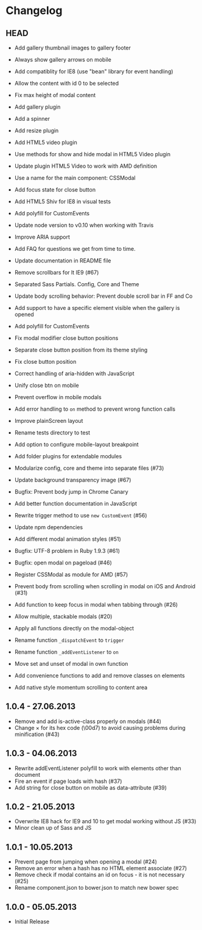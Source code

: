 # Changelog

## HEAD
* Add gallery thumbnail images to gallery footer
* Always show gallery arrows on mobile

* Add compatiblity for IE8 (use "bean" library for event handling)
* Allow the content with id 0 to be selected

* Fix max height of modal content
* Add gallery plugin
* Add a spinner
* Add resize plugin
* Add HTML5 video plugin

* Use methods for show and hide modal in HTML5 Video plugin
* Update plugin HTML5 Video to work with AMD definition

* Use a name for the main component: CSSModal
* Add focus state for close button
* Add HTML5 Shiv for IE8 in visual tests
* Add polyfill for CustomEvents
* Update node version to v0.10 when working with Travis
* Improve ARIA support
* Add FAQ for questions we get from time to time.
* Update documentation in README file
* Remove scrollbars for lt IE9 (#67)
* Separated Sass Partials. Config, Core and Theme
* Update body scrolling behavior: Prevent double scroll bar in FF and Co

* Add support to have a specific element visible when the gallery is opened
* Add polyfill for CustomEvents
* Fix modal modifier close button positions
* Separate close button position from its theme styling
* Fix close button position
* Correct handling of aria-hidden with JavaScript
* Unify close btn on mobile
* Prevent overflow in mobile modals
* Add error handling to `on` method to prevent wrong function calls
* Improve plainScreen layout
* Rename tests directory to test
* Add option to configure mobile-layout breakpoint
* Add folder plugins for extendable modules
* Modularize config, core and theme into separate files (#73)
* Update background transparency image (#67)
* Bugfix: Prevent body jump in Chrome Canary
* Add better function documentation in JavaScript
* Rewrite trigger method to use `new CustomEvent` (#56)
* Update npm dependencies
* Add different modal animation styles (#51)
* Bugfix: UTF-8 problem in Ruby 1.9.3 (#61)
* Bugfix: open modal on pageload (#46)
* Register CSSModal as module for AMD (#57)
* Prevent body from scrolling when scrolling in modal on iOS and Android (#31)
* Add function to keep focus in modal when tabbing through (#26)
* Allow multiple, stackable modals (#20)
* Apply all functions directly on the modal-object
* Rename function `_dispatchEvent` to `trigger`
* Rename function `_addEventListener` to `on`
* Move set and unset of modal in own function
* Add convenience functions to add and remove classes on elements
* Add native style momentum scrolling to content area

## 1.0.4 - 27.06.2013

* Remove and add is-active-class properly on modals (#44)
* Change × for its hex code (\00d7) to avoid causing problems during minification (#43)

## 1.0.3 - 04.06.2013

* Rewrite addEventListener polyfill to work with elements other than document
* Fire an event if page loads with hash (#37)
* Add string for close button on mobile as data-attribute (#39)

## 1.0.2 - 21.05.2013

* Overwrite IE8 hack for IE9 and 10 to get modal working without JS (#33)
* Minor clean up of Sass and JS

## 1.0.1 - 10.05.2013

* Prevent page from jumping when opening a modal (#24)
* Remove an error when a hash has no HTML element associate (#27)
* Remove check if modal contains an id on focus - it is not necessary (#25)
* Rename component.json to bower.json to match new bower spec

## 1.0.0 - 05.05.2013

* Initial Release
